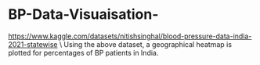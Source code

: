 # BP-Data-Visuaisation-
https://www.kaggle.com/datasets/nitishsinghal/blood-pressure-data-india-2021-statewise \\
Using the above dataset, a geographical heatmap is plotted for percentages of BP patients in India.
